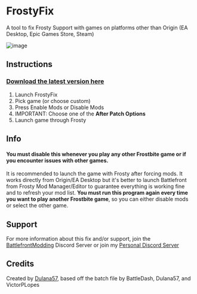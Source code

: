 # FrostyFix
A tool to fix Frosty Support with games on platforms other than Origin (EA Desktop, Epic Games Store, Steam)

![image](https://user-images.githubusercontent.com/13797470/112684320-40737f80-8e49-11eb-824c-f618d6a9e21e.png)

## Instructions

### [Download the latest version here](https://github.com/Dulana57/FrostyFix/releases)

1. Launch FrostyFix
2. Pick game (or choose custom)
3. Press Enable Mods or Disable Mods
4. IMPORTANT: Choose one of the **After Patch Options**
5. Launch game through Frosty

## Info
#### **You must disable this whenever you play any other Frostbite game or if you encounter issues with other games.**
It is recommended to launch the game with Frosty after forcing mods.
It works directly from Origin/EA Desktop but it's better to launch Battlefront from Frosty Mod Manager/Editor to guarantee everything is working fine and to refresh your mod list.
**You must run this program again every time you want to play another Frostbite game**, so you can either disable mods or select the other game.

## Support
For more information about this fix and/or support, join the [BattlefrontModding](https://discord.gg/EzXSJfUDmq) Discord Server or join my [Personal Discord Server](https://discord.gg/57sJ6fj)

## Credits
Created by [Dulana57](https://Dulana57.com), based off the batch file by BattleDash, Dulana57, and VictorPLopes
